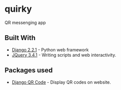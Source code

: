 # quirky
QR messenging app

## Built With

* [Django 2.2.1](https://docs.djangoproject.com/en/2.2/) - Python web framework
* [JQuery 3.4.1](https://jquery.com/) - Writing scripts and web interactivity.


## Packages used
* [Django QR Code](https://github.com/dprog-philippe-docourt/django-qr-code) - Display QR codes on website.
